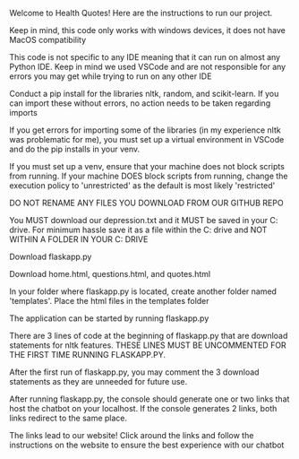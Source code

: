 Welcome to Health Quotes! Here are the instructions to run our project. 

Keep in mind, this code only works with windows devices, it does not have MacOS compatibility

This code is not specific to any IDE meaning that it can run on almost any Python IDE. Keep in mind we used VSCode and are not responsible for any errors you may get while trying to run on any other IDE

Conduct a pip install for the libraries nltk, random, and scikit-learn. If you can import these without errors, no action needs to be taken regarding imports

If you get errors for importing some of the libraries (in my experience nltk was problematic for me), you must set up a virtual environment in VSCode and do the pip installs in your venv.

If you must set up a venv, ensure that your machine does not block scripts from running. If your machine DOES block scripts from running, change the execution policy to 'unrestricted' as the default is most likely 'restricted'

DO NOT RENAME ANY FILES YOU DOWNLOAD FROM OUR GITHUB REPO

You MUST download our depression.txt and it MUST be saved in your C: drive. For minimum hassle save it as a file within the C: drive and NOT WITHIN A FOLDER IN YOUR C: DRIVE

Download flaskapp.py

Download home.html, questions.html, and quotes.html

In your folder where flaskapp.py is located, create another folder named 'templates'. Place the html files in the templates folder

The application can be started by running flaskapp.py

There are 3 lines of code at the beginning of flaskapp.py that are download statements for nltk features. THESE LINES MUST BE UNCOMMENTED FOR THE FIRST TIME RUNNING FLASKAPP.PY.

After the first run of flaskapp.py, you may comment the 3 download statements as they are unneeded for future use.

After running flaskapp.py, the console should generate one or two links that host the chatbot on your localhost. If the console generates 2 links, both links redirect to the same place.

The links lead to our website! Click around the links and follow the instructions on the website to ensure the best experience with our chatbot
